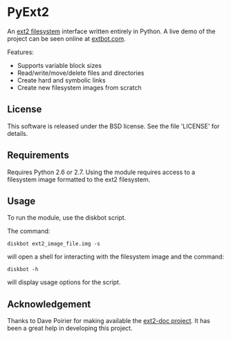 PyExt2
======
An [ext2 filesystem](http://wikipedia.org/wiki/Ext2) interface written entirely in Python. A live demo of the project can be seen online at [extbot.com](http://extbot.com).

Features:

* Supports variable block sizes
* Read/write/move/delete files and directories
* Create hard and symbolic links
* Create new filesystem images from scratch


License
-------
This software is released under the BSD license. See the file 'LICENSE' for details.


Requirements
------------
Requires Python 2.6 or 2.7. Using the module requires access to a filesystem image formatted to the ext2 filesystem.


Usage
-----
To run the module, use the diskbot script.

The command:

`diskbot ext2_image_file.img -s`

will open a shell for interacting with the filesystem image and the command:

`diskbot -h`

will display usage options for the script.


Acknowledgement
---------------
Thanks to Dave Poirier for making available the [ext2-doc project](http://www.nongnu.org/ext2-doc/). It has been a great help in developing this project.
